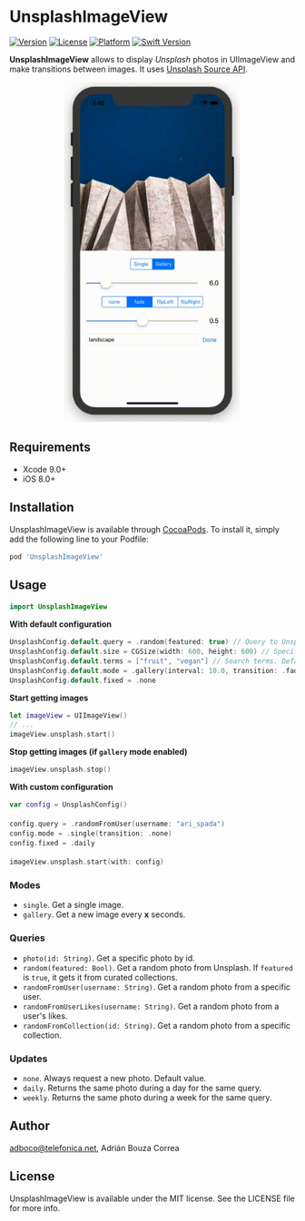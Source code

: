 # UnsplashImageView

[![Version](https://img.shields.io/cocoapods/v/UnsplashImageView.svg?style=flat)](https://cocoapods.org/pods/UnsplashImageView)
[![License](https://img.shields.io/cocoapods/l/UnsplashImageView.svg?style=flat)](https://cocoapods.org/pods/UnsplashImageView)
[![Platform](https://img.shields.io/cocoapods/p/UnsplashImageView.svg?style=flat)](https://cocoapods.org/pods/UnsplashImageView)
[![Swift Version](https://img.shields.io/badge/swift-4.1-orange.svg)](https://cocoapods.org/pods/UnsplashImageView)

__UnsplashImageView__ allows to display _Unsplash_ photos in UIImageView and make transitions between images. It uses [Unsplash Source API](https://source.unsplash.com).

<p align="center">
	<img src="https://github.com/adboco/UnsplashImageView/blob/master/Assets/unsplash_demo.gif" height="600px" />
</p>

## Requirements

* Xcode 9.0+
* iOS 8.0+

## Installation

UnsplashImageView is available through [CocoaPods](https://cocoapods.org). To install
it, simply add the following line to your Podfile:

```ruby
pod 'UnsplashImageView'
```

## Usage

```swift
import UnsplashImageView
```

__With default configuration__

```swift
UnsplashConfig.default.query = .random(featured: true) // Query to Unsplash. Default is `.random(featured: false)`.
UnsplashConfig.default.size = CGSize(width: 600, height: 600) // Specifies the size of images. Default is `nil`.
UnsplashConfig.default.terms = ["fruit", "vegan"] // Search terms. Default is `nil`.
UnsplashConfig.default.mode = .gallery(interval: 10.0, transition: .fade(0.5)) // Image loading mode. Default is `single`.
UnsplashConfig.default.fixed = .none
```

__Start getting images__

```swift
let imageView = UIImageView()
// ...
imageView.unsplash.start()
```

__Stop getting images (if `gallery` mode enabled)__

```swift
imageView.unsplash.stop()
```

__With custom configuration__

```swift
var config = UnsplashConfig()

config.query = .randomFromUser(username: "ari_spada")
config.mode = .single(transition: .none)
config.fixed = .daily

imageView.unsplash.start(with: config)
```

### Modes

* `single`. Get a single image.
* `gallery`. Get a new image every __x__ seconds.

### Queries

* `photo(id: String)`. Get a specific photo by id.
* `random(featured: Bool)`. Get a random photo from Unsplash. If `featured` is `true`, it gets it from curated collections.
* `randomFromUser(username: String)`. Get a random photo from a specific user.
* `randomFromUserLikes(username: String)`. Get a random photo from a user's likes.
* `randomFromCollection(id: String)`. Get a random photo from a specific collection.

### Updates

* `none`. Always request a new photo. Default value.
* `daily`. Returns the same photo during a day for the same query.
* `weekly`. Returns the same photo during a week for the same query.

## Author

adboco@telefonica.net, Adrián Bouza Correa

## License

UnsplashImageView is available under the MIT license. See the LICENSE file for more info.
